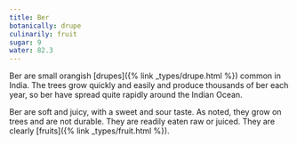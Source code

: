 ```yaml
---
title: Ber
botanically: drupe
culinarily: fruit
sugar: 9
water: 82.3
---
```

Ber are small orangish [drupes]({% link _types/drupe.html %}) common in India. The trees grow quickly and easily and produce thousands of ber each year, so ber have spread quite rapidly around the Indian Ocean.

Ber are soft and juicy, with a sweet and sour taste. As noted, they grow on trees and are not durable. They are readily eaten raw or juiced. They are clearly [fruits]({% link _types/fruit.html %}).